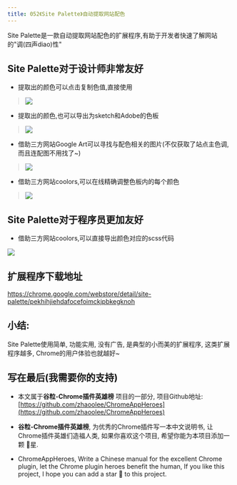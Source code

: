 ```yaml
---
title: 052《Site Palette》自动提取网站配色
---
```

Site Palette是一款自动提取网站配色的扩展程序,有助于开发者快速了解网站的"调(四声diao)性"

## Site Palette对于设计师非常友好

- 提取出的颜色可以点击复制色值,直接使用
> ![](https://v2fy.com/asset/052_site_palette/61169390-2f101400-a58f-11e9-8769-4d62b7b64f37.gif)


- 提取出的颜色,也可以导出为sketch和Adobe的色板

> ![](https://v2fy.com/asset/052_site_palette/61169421-9928b900-a58f-11e9-842e-50bec709ed67.gif)



- 借助三方网站Google Art可以寻找与配色相关的图片(不仅获取了站点主色调, 而且连配图不用找了~)

> ![](https://v2fy.com/asset/052_site_palette/61169435-f290e800-a58f-11e9-83bb-5d8789f12489.gif)

- 借助三方网站coolors,可以在线精确调整色板内的每个颜色



> ![](https://v2fy.com/asset/052_site_palette/61169470-98445700-a590-11e9-8352-69f59698a929.gif)



## Site Palette对于程序员更加友好

- 借助三方网站coolors,可以直接导出颜色对应的scss代码

![](https://v2fy.com/asset/052_site_palette/61169519-523bc300-a591-11e9-94cb-57c685eba86a.gif)


## 扩展程序下载地址

https://chrome.google.com/webstore/detail/site-palette/pekhihjiehdafocefoimckjpbkegknoh

## 小结:

Site Palette使用简单, 功能实用, 没有广告, 是典型的小而美的扩展程序, 这类扩展程序越多, Chrome的用户体验也就越好~


## 写在最后(我需要你的支持)

- 本文属于**谷粒-Chrome插件英雄榜** 项目的一部分, 项目Github地址: [https://github.com/zhaoolee/ChromeAppHeroes](https://github.com/zhaoolee/ChromeAppHeroes)

- **谷粒-Chrome插件英雄榜**, 为优秀的Chrome插件写一本中文说明书, 让Chrome插件英雄们造福人类, 如果你喜欢这个项目, 希望你能为本项目添加一颗 🌟星.

- ChromeAppHeroes, Write a Chinese manual for the excellent Chrome plugin, let the Chrome plugin heroes benefit the human, If you like this project, I hope you can add a star 🌟 to this project.



